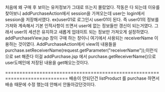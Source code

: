 처음에 왜 구매 후 보이는 유저정보가 그대로 뜨는지 몰랐었다. 작동은 다 되는데 이유를 찾아보니 addPurchaseAction에서 session을 가져오는데 user는 login에서 session을 저장해서였다.
ex)user01로 로그인시 user01이 된다. 즉 user01의 정보를 가져와 계속해서 기본 인적사항이 뜨면서 user에 없는 정보들만 갱신이 되는거였다.
그래서 user의 세션은 유지하고 새롭게 업데이트 되는 정보만 가져오게 설정하였다.
addPurchaseView.jsp 창이 구매 하는 창이니 여기에서 사용되는 receiverName 이용하는 것이였다.
AddPurchaseAction에서 view의 내용들을 purchase.setReceiverName(request.getParameter("receiverName"));이런식으로 set 해준다
이걸 addPurchase.jsp 에서 purchase.getReceiverName()으로 user도메인에 저장된 내용을 get해오는것이다.

============================================================================
배송이 안되던건 listProduct 를 purchase 하면서 배송 때문에 수정 했는데 안해서 안돌아갔던것이다.
